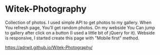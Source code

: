 # Witek-Photography

Collection of photos. I used simple API to get photos to my gallery. When You refresh page, You'll get random photos. On my webside You Can jump to gallery after click on a button (I used a little bit of jQuery for it). Webside is responsive, I started create this page with "Mobile first" method.  

https://adrwit.github.io/Witek-Photography/
